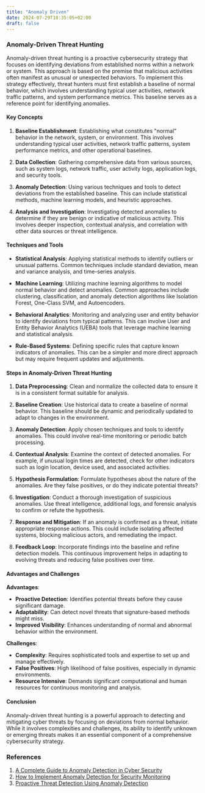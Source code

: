 ```yaml
---
title: "Anomaly Driven"
date: 2024-07-29T18:35:05+02:00
draft: false
---
```


### Anomaly-Driven Threat Hunting

Anomaly-driven threat hunting is a proactive cybersecurity strategy that focuses on identifying deviations from established norms within a network or system. This approach is based on the premise that malicious activities often manifest as unusual or unexpected behaviors. To implement this strategy effectively, threat hunters must first establish a baseline of normal behavior, which involves understanding typical user activities, network traffic patterns, and system performance metrics. This baseline serves as a reference point for identifying anomalies.

#### Key Concepts

1. **Baseline Establishment**:
   Establishing what constitutes "normal" behavior in the network, system, or environment. This involves understanding typical user activities, network traffic patterns, system performance metrics, and other operational baselines.

2. **Data Collection**:
   Gathering comprehensive data from various sources, such as system logs, network traffic, user activity logs, application logs, and security tools.

3. **Anomaly Detection**:
   Using various techniques and tools to detect deviations from the established baseline. This can include statistical methods, machine learning models, and heuristic approaches.

4. **Analysis and Investigation**:
   Investigating detected anomalies to determine if they are benign or indicative of malicious activity. This involves deeper inspection, contextual analysis, and correlation with other data sources or threat intelligence.

#### Techniques and Tools

- **Statistical Analysis**:
  Applying statistical methods to identify outliers or unusual patterns. Common techniques include standard deviation, mean and variance analysis, and time-series analysis.

- **Machine Learning**:
  Utilizing machine learning algorithms to model normal behavior and detect anomalies. Common approaches include clustering, classification, and anomaly detection algorithms like Isolation Forest, One-Class SVM, and Autoencoders.

- **Behavioral Analytics**:
  Monitoring and analyzing user and entity behavior to identify deviations from typical patterns. This can involve User and Entity Behavior Analytics (UEBA) tools that leverage machine learning and statistical analysis.

- **Rule-Based Systems**:
  Defining specific rules that capture known indicators of anomalies. This can be a simpler and more direct approach but may require frequent updates and adjustments.

#### Steps in Anomaly-Driven Threat Hunting

1. **Data Preprocessing**:
   Clean and normalize the collected data to ensure it is in a consistent format suitable for analysis.

2. **Baseline Creation**:
   Use historical data to create a baseline of normal behavior. This baseline should be dynamic and periodically updated to adapt to changes in the environment.

3. **Anomaly Detection**:
   Apply chosen techniques and tools to identify anomalies. This could involve real-time monitoring or periodic batch processing.

4. **Contextual Analysis**:
   Examine the context of detected anomalies. For example, if unusual login times are detected, check for other indicators such as login location, device used, and associated activities.

5. **Hypothesis Formulation**:
   Formulate hypotheses about the nature of the anomalies. Are they false positives, or do they indicate potential threats?

6. **Investigation**:
   Conduct a thorough investigation of suspicious anomalies. Use threat intelligence, additional logs, and forensic analysis to confirm or refute the hypothesis.

7. **Response and Mitigation**:
   If an anomaly is confirmed as a threat, initiate appropriate response actions. This could include isolating affected systems, blocking malicious actors, and remediating the impact.

8. **Feedback Loop**:
   Incorporate findings into the baseline and refine detection models. This continuous improvement helps in adapting to evolving threats and reducing false positives over time.

#### Advantages and Challenges

**Advantages**:
- **Proactive Detection**: Identifies potential threats before they cause significant damage.
- **Adaptability**: Can detect novel threats that signature-based methods might miss.
- **Improved Visibility**: Enhances understanding of normal and abnormal behavior within the environment.

**Challenges**:
- **Complexity**: Requires sophisticated tools and expertise to set up and manage effectively.
- **False Positives**: High likelihood of false positives, especially in dynamic environments.
- **Resource Intensive**: Demands significant computational and human resources for continuous monitoring and analysis.

#### Conclusion

Anomaly-driven threat hunting is a powerful approach to detecting and mitigating cyber threats by focusing on deviations from normal behavior. While it involves complexities and challenges, its ability to identify unknown or emerging threats makes it an essential component of a comprehensive cybersecurity strategy.

### References

1. [A Complete Guide to Anomaly Detection in Cyber Security](https://www.varonis.com/blog/anomaly-detection)
2. [How to Implement Anomaly Detection for Security Monitoring](https://www.exabeam.com/information-security/anomaly-detection/)
3. [Proactive Threat Detection Using Anomaly Detection](https://ieeexplore.ieee.org/document/8424917)